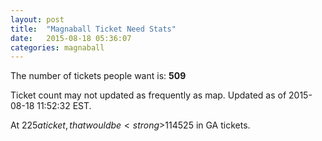 ```yaml
---
layout: post
title:  "Magnaball Ticket Need Stats"
date:   2015-08-18 05:36:07
categories: magnaball
---
```


The number of tickets people want is: <strong>509</strong>

Ticket count may not updated as frequently as map. Updated as of 2015-08-18 11:52:32 EST.

At $225 a ticket, that would be <strong>$114525</strong> in GA tickets.